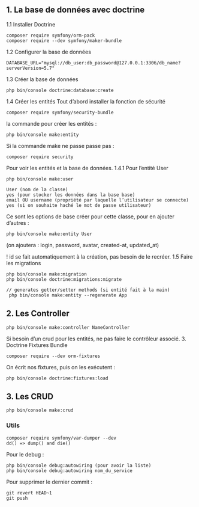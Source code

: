 ## 1. La base de données avec doctrine
1.1 Installer Doctrine
```shell
composer require symfony/orm-pack
composer require --dev symfony/maker-bundle
```
1.2 Configurer la base de données
```shell
DATABASE_URL="mysql://db_user:db_password@127.0.0.1:3306/db_name?serverVersion=5.7"
```
1.3 Créer la base de données
```shell
php bin/console doctrine:database:create
```
1.4 Créer les entités
Tout d’abord installer la fonction de sécurité
```shell
composer require symfony/security-bundle
```
la commande pour créer les entités :
```shell
php bin/console make:entity
```
Si la commande make ne passe passe pas :
```shell
composer require security
```
Pour voir les entités et la base de données.
1.4.1 Pour l’entité User 
```shell
php bin/console make:user
```
```shell
User (nom de la classe)
yes (pour stocker les données dans la base base)
email OU username (propriété par laquelle l’utilisateur se connecte)
yes (si on souhaite haché le mot de passe utilisateur)
```
Ce sont les options de base créer pour cette classe, pour en ajouter d’autres :
```shell
php bin/console make:entity User
```
(on ajoutera : login, password, avatar, created-at, updated_at)

! id se fait automatiquement à la création, pas besoin de le recréer.
1.5 Faire les migrations
```shell
php bin/console make:migration
php bin/console doctrine:migrations:migrate
```
```shell
// generates getter/setter methods (si entité fait à la main)
 php bin/console make:entity --regenerate App
```

## 2. Les Controller
```shell
php bin/console make:controller NameController
```
Si besoin d’un crud pour les entités, ne pas faire le contrôleur associé.
3. Doctrine Fixtures Bundle
```shell
composer require --dev orm-fixtures
```
On écrit nos fixtures, puis on les exécutent : 
```shell
php bin/console doctrine:fixtures:load
```

## 3. Les CRUD
```shell
php bin/console make:crud
```

### Utils
```shell
composer require symfony/var-dumper --dev
dd() => dump() and die()
```
Pour le debug :
```shell
php bin/console debug:autowiring (pour avoir la liste) 
php bin/console debug:autowiring nom_du_service
```
Pour supprimer le dernier commit :
```shell
git revert HEAD~1
git push
```
